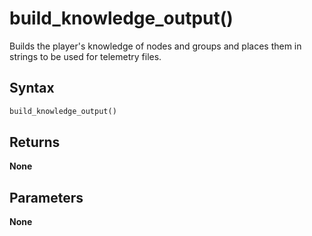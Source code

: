 # build_knowledge_output()
Builds the player's knowledge of nodes and groups and places them in strings to be used for telemetry files.

## Syntax
```python
build_knowledge_output()
```

## Returns
**None**

## Parameters
**None**